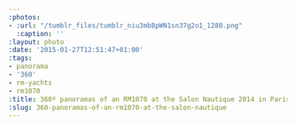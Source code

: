 ```yaml
---
:photos:
- :url: "/tumblr_files/tumblr_niu3mbBpWN1sn37g2o1_1280.png"
  :caption: ''
:layout: photo
:date: '2015-01-27T12:51:47+01:00'
:tags:
- panorama
- '360'
- rm-yachts
- rm1070
:title: 360º panoramas of an RM1070 at the Salon Nautique 2014 in Paris.
:slug: 360-panoramas-of-an-rm1070-at-the-salon-nautique
---
```

